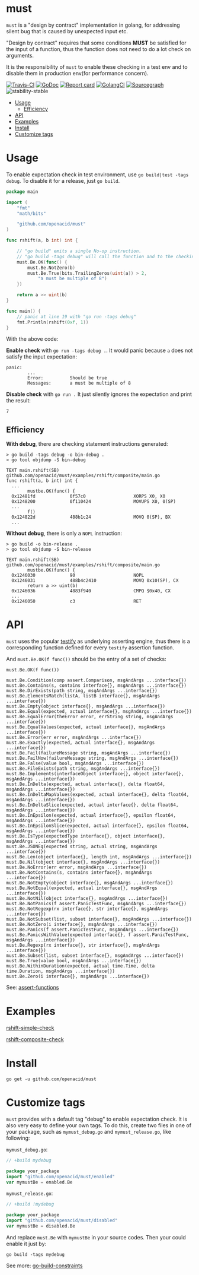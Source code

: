# must

`must` is a "design by contract" implementation in golang,
for addressing silent bug that is caused by unexpected input etc.

"Design by contract" requires that some conditions **MUST** be satisfied for the input of a
function, thus the function does not need to do a lot check on arguments.

It is the responsibility of `must` to enable these checking in a test env and to
disable them in production env(for performance concern).

[![Travis-CI](https://api.travis-ci.org/openacid/must.svg?branch=master)](https://travis-ci.org/openacid/must)
[![GoDoc](https://godoc.org/github.com/openacid/must?status.svg)](http://godoc.org/github.com/openacid/must)
[![Report card](https://goreportcard.com/badge/github.com/openacid/must)](https://goreportcard.com/report/github.com/openacid/must)
[![GolangCI](https://golangci.com/badges/github.com/openacid/must.svg)](https://golangci.com/r/github.com/openacid/must)
[![Sourcegraph](https://sourcegraph.com/github.com/openacid/must/-/badge.svg)](https://sourcegraph.com/github.com/openacid/must?badge)
![stability-stable](https://img.shields.io/badge/stability-stable-green.svg)

<!-- START doctoc generated TOC please keep comment here to allow auto update -->
<!-- DON'T EDIT THIS SECTION, INSTEAD RE-RUN doctoc TO UPDATE -->
 

- [Usage](#usage)
  - [Efficiency](#efficiency)
- [API](#api)
- [Examples](#examples)
- [Install](#install)
- [Customize tags](#customize-tags)

<!-- END doctoc generated TOC please keep comment here to allow auto update -->

# Usage

To enable expectation check in test environment, use `go build|test -tags debug`.
To disable it for a release, just `go build`.

```go
package main

import (
	"fmt"
	"math/bits"

	"github.com/openacid/must"
)

func rshift(a, b int) int {

	// "go build" emits a single No-op instruction.
	// "go build -tags debug" will call the function and to the checking.
	must.Be.OK(func() {
		must.Be.NotZero(b)
		must.Be.True(bits.TrailingZeros(uint(a)) > 2,
			"a must be multiple of 8")
	})

	return a >> uint(b)
}

func main() {
	// panic at line 19 with "go run -tags debug"
	fmt.Println(rshift(0xf, 1))
}
```

With the above code:

**Enable check** with `go run -tags debug .`.
It would panic because `a` does not satisfy the input
expectation:

```
panic:
        ...
        Error:          Should be true
        Messages:       a must be multiple of 8
```

**Disable check** with `go run .`
It just silently ignores the expectation and print the result:

```
7
```

## Efficiency

**With debug**, there are checking statement instructions generated:

```
> go build -tags debug -o bin-debug .
> go tool objdump -S bin-debug

TEXT main.rshift(SB) github.com/openacid/must/examples/rshift/composite/main.go
func rshift(a, b int) int {
  ...
        mustbe.OK(func() {
  0x12481fd             0f57c0                  XORPS X0, X0
  0x1248200             0f110424                MOVUPS X0, 0(SP)
  ...
        f()
  0x124822d             488b1c24                MOVQ 0(SP), BX
  ...
```

**Without debug**, there is only a `NOPL` instruction:

```
> go build -o bin-release .
> go tool objdump -S bin-release

TEXT main.rshift(SB) github.com/openacid/must/examples/rshift/composite/main.go
        mustbe.OK(func() {
  0x1246030             90                      NOPL
  0x1246031             488b4c2410              MOVQ 0x10(SP), CX
        return a >> uint(b)
  0x1246036             4883f940                CMPQ $0x40, CX
  ...
  0x1246050             c3                      RET
```


# API

`must` uses the popular [testify](https://github.com/stretchr/testify) as underlying
asserting engine, thus there is a corresponding function defined for every
`testify` assertion function.

And `must.Be.OK(f func())` should be the entry of a set of checks:

```
must.Be.OK(f func())

must.Be.Condition(comp assert.Comparison, msgAndArgs ...interface{})
must.Be.Contains(s, contains interface{}, msgAndArgs ...interface{})
must.Be.DirExists(path string, msgAndArgs ...interface{})
must.Be.ElementsMatch(listA, listB interface{}, msgAndArgs ...interface{})
must.Be.Empty(object interface{}, msgAndArgs ...interface{})
must.Be.Equal(expected, actual interface{}, msgAndArgs ...interface{})
must.Be.EqualError(theError error, errString string, msgAndArgs ...interface{})
must.Be.EqualValues(expected, actual interface{}, msgAndArgs ...interface{})
must.Be.Error(err error, msgAndArgs ...interface{})
must.Be.Exactly(expected, actual interface{}, msgAndArgs ...interface{})
must.Be.Fail(failureMessage string, msgAndArgs ...interface{})
must.Be.FailNow(failureMessage string, msgAndArgs ...interface{})
must.Be.False(value bool, msgAndArgs ...interface{})
must.Be.FileExists(path string, msgAndArgs ...interface{})
must.Be.Implements(interfaceObject interface{}, object interface{}, msgAndArgs ...interface{})
must.Be.InDelta(expected, actual interface{}, delta float64, msgAndArgs ...interface{})
must.Be.InDeltaMapValues(expected, actual interface{}, delta float64, msgAndArgs ...interface{})
must.Be.InDeltaSlice(expected, actual interface{}, delta float64, msgAndArgs ...interface{})
must.Be.InEpsilon(expected, actual interface{}, epsilon float64, msgAndArgs ...interface{})
must.Be.InEpsilonSlice(expected, actual interface{}, epsilon float64, msgAndArgs ...interface{})
must.Be.IsType(expectedType interface{}, object interface{}, msgAndArgs ...interface{})
must.Be.JSONEq(expected string, actual string, msgAndArgs ...interface{})
must.Be.Len(object interface{}, length int, msgAndArgs ...interface{})
must.Be.Nil(object interface{}, msgAndArgs ...interface{})
must.Be.NoError(err error, msgAndArgs ...interface{})
must.Be.NotContains(s, contains interface{}, msgAndArgs ...interface{})
must.Be.NotEmpty(object interface{}, msgAndArgs ...interface{})
must.Be.NotEqual(expected, actual interface{}, msgAndArgs ...interface{})
must.Be.NotNil(object interface{}, msgAndArgs ...interface{})
must.Be.NotPanics(f assert.PanicTestFunc, msgAndArgs ...interface{})
must.Be.NotRegexp(rx interface{}, str interface{}, msgAndArgs ...interface{})
must.Be.NotSubset(list, subset interface{}, msgAndArgs ...interface{})
must.Be.NotZero(i interface{}, msgAndArgs ...interface{})
must.Be.Panics(f assert.PanicTestFunc, msgAndArgs ...interface{})
must.Be.PanicsWithValue(expected interface{}, f assert.PanicTestFunc, msgAndArgs ...interface{})
must.Be.Regexp(rx interface{}, str interface{}, msgAndArgs ...interface{})
must.Be.Subset(list, subset interface{}, msgAndArgs ...interface{})
must.Be.True(value bool, msgAndArgs ...interface{})
must.Be.WithinDuration(expected, actual time.Time, delta time.Duration, msgAndArgs ...interface{})
must.Be.Zero(i interface{}, msgAndArgs ...interface{})
```

See: [assert-functions](https://godoc.org/github.com/stretchr/testify/assert)


# Examples

[rshift-simple-check](examples/rshift/simple)

[rshift-composite-check](examples/rshift/composite)


# Install

```
go get -u github.com/openacid/must
```


# Customize tags

`must` provides with a default tag "debug" to enable expectation check.
It is also very easy to define your own tags.
To do this, create two files in one of your package, such as `mymust_debug.go` and `mymust_release.go`, like following:

`mymust_debug.go`:

```go
// +build mydebug

package your_package
import "github.com/openacid/must/enabled"
var mymustBe = enabled.Be
```

`mymust_release.go`:

```go
// +build !mydebug

package your_package
import "github.com/openacid/must/disabled"
var mymustBe = disabled.Be
```

And replace `must.Be` with `mymustBe` in your source codes.
Then your could enable it just by:

```
go build -tags mydebug
```

See more: [go-build-constraints](https://golang.org/pkg/go/build/#hdr-Build_Constraints)